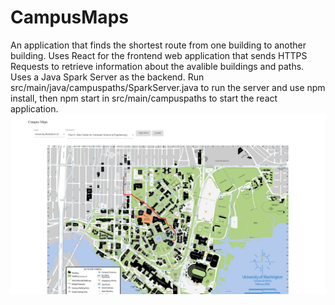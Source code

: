 # CampusMaps

An application that finds the shortest route from one building to another building. Uses React for the frontend web application that sends HTTPS Requests to retrieve information about the avalible buildings and paths.
Uses a Java Spark Server as the backend. Run src/main/java/campuspaths/SparkServer.java to run the server and use npm install, then npm start in src/main/campuspaths to start the react application.
![CampusMaps](example.jpg)
